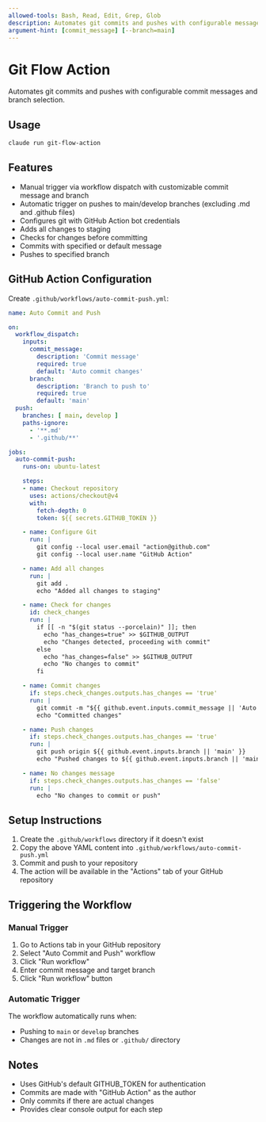 ```yaml
---
allowed-tools: Bash, Read, Edit, Grep, Glob
description: Automates git commits and pushes with configurable messages
argument-hint: [commit_message] [--branch=main]
---
```


# Git Flow Action

Automates git commits and pushes with configurable commit messages and branch selection.

## Usage

```bash
claude run git-flow-action
```

## Features

- Manual trigger via workflow dispatch with customizable commit message and branch
- Automatic trigger on pushes to main/develop branches (excluding .md and .github files)
- Configures git with GitHub Action bot credentials
- Adds all changes to staging
- Checks for changes before committing
- Commits with specified or default message
- Pushes to specified branch

## GitHub Action Configuration

Create `.github/workflows/auto-commit-push.yml`:

```yaml
name: Auto Commit and Push

on:
  workflow_dispatch:
    inputs:
      commit_message:
        description: 'Commit message'
        required: true
        default: 'Auto commit changes'
      branch:
        description: 'Branch to push to'
        required: true
        default: 'main'
  push:
    branches: [ main, develop ]
    paths-ignore:
      - '**.md'
      - '.github/**'

jobs:
  auto-commit-push:
    runs-on: ubuntu-latest

    steps:
    - name: Checkout repository
      uses: actions/checkout@v4
      with:
        fetch-depth: 0
        token: ${{ secrets.GITHUB_TOKEN }}

    - name: Configure Git
      run: |
        git config --local user.email "action@github.com"
        git config --local user.name "GitHub Action"

    - name: Add all changes
      run: |
        git add .
        echo "Added all changes to staging"

    - name: Check for changes
      id: check_changes
      run: |
        if [[ -n "$(git status --porcelain)" ]]; then
          echo "has_changes=true" >> $GITHUB_OUTPUT
          echo "Changes detected, proceeding with commit"
        else
          echo "has_changes=false" >> $GITHUB_OUTPUT
          echo "No changes to commit"
        fi

    - name: Commit changes
      if: steps.check_changes.outputs.has_changes == 'true'
      run: |
        git commit -m "${{ github.event.inputs.commit_message || 'Auto commit changes' }}"
        echo "Committed changes"

    - name: Push changes
      if: steps.check_changes.outputs.has_changes == 'true'
      run: |
        git push origin ${{ github.event.inputs.branch || 'main' }}
        echo "Pushed changes to ${{ github.event.inputs.branch || 'main' }}"

    - name: No changes message
      if: steps.check_changes.outputs.has_changes == 'false'
      run: |
        echo "No changes to commit or push"
```

## Setup Instructions

1. Create the `.github/workflows` directory if it doesn't exist
2. Copy the above YAML content into `.github/workflows/auto-commit-push.yml`
3. Commit and push to your repository
4. The action will be available in the "Actions" tab of your GitHub repository

## Triggering the Workflow

### Manual Trigger
1. Go to Actions tab in your GitHub repository
2. Select "Auto Commit and Push" workflow
3. Click "Run workflow"
4. Enter commit message and target branch
5. Click "Run workflow" button

### Automatic Trigger
The workflow automatically runs when:
- Pushing to `main` or `develop` branches
- Changes are not in `.md` files or `.github/` directory

## Notes

- Uses GitHub's default GITHUB_TOKEN for authentication
- Commits are made with "GitHub Action" as the author
- Only commits if there are actual changes
- Provides clear console output for each step